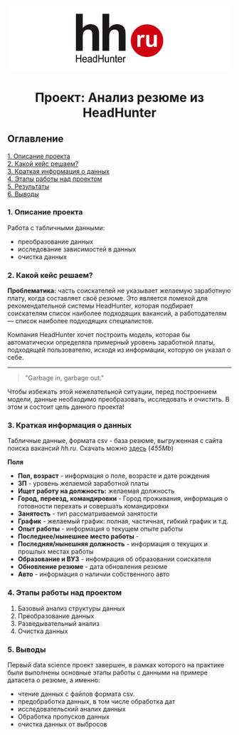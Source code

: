 <img src=images/hh.ru_logo.png>  

# <center>Проект: Анализ резюме из HeadHunter</center>

## Оглавление  
[1. Описание проекта](https://github.com/alekseykonotop/DS_projects/blob/main/project_1/README.md#Описание-проекта)  
[2. Какой кейс решаем?](https://github.com/alekseykonotop/DS_projects/blob/main/project_1/README.md#Какой-кейс-решаем)  
[3. Краткая информация о данных](https://github.com/alekseykonotop/DS_projects/blob/main/project_1/README.md#Краткая-информация-о-данных)  
[4. Этапы работы над проектом](https://github.com/alekseykonotop/DS_projects/blob/main/project_1/README.md#Этапы-работы-над-проектом)  
[5. Результаты](https://github.com/alekseykonotop/DS_projects/blob/main/project_1/README.md#Результаты)  
[6. Выводы](https://github.com/alekseykonotop/DS_projects/blob/main/project_1/README.md#Выводы)

### 1. Описание проекта  
Работа с табличными данными:  
- преобразование данных  
- исследование зависимостей в данных  
- очистка данных  

### 2. Какой кейс решаем?  
**Проблематика:** часть соискателей не указывает желаемую заработную плату, когда составляет своё резюме. Это является помехой для рекомендательной системы HeadHunter, которая подбирает соискателям список наиболее подходящих вакансий, а работодателям — список наиболее подходящих специалистов.  

Компания HeadHunter хочет построить модель, которая бы автоматически определяла примерный уровень заработной платы, подходящей пользователю, исходя из информации, которую он указал о себе.  

---  
> "Garbage in, garbage out."  

Чтобы избежать этой нежелательной ситуации, перед построением модели, данные необходимо преобразовать, исследовать и очистить. В этом и состоит цель данного проекта!  

### 3. Краткая информация о данных  
Табличные данные, формата csv - база резюме, выгруженная с сайта поиска вакансий *hh.ru*. Скачать можно [здесь](https://drive.google.com/file/d/1Kb78mAWYKcYlellTGhIjPI-bCcKbGuTn/view?usp=sharing) (*455Mb*)  

**Поля**  
- **Пол, возраст** - информация о поле, возрасте и дате рождения
- **ЗП** - уровень желаемой заработной платы
- **Ищет работу на должность:** желаемая должность
- **Город, переезд, командировки** - Город проживания, информация о готовности перехать и совершать командировки
- **Занятость** - тип рассматриваемой занятости
- **График** - желаемый график: полная, частичная, гибкий график и т.д.
- **Опыт работы** - информация о текущем опыте работы
- **Последнее/нынешнее место работы** - 
- **Последняя/нынешняя должность** - информация о текущих и прошлых местах работы
- **Образование и ВУЗ** - инфомрация об образовании соискателя
- **Обновление резюме** - дата обновления резюме
- **Авто** - информация о наличии собственного авто

### 4. Этапы работы над проектом  
  1. Базовый анализ структуры данных  
  2. Преобразование данных  
  3. Разведывательный анализ  
  4. Очистка данных  
  
### 5. Выводы  
Первый data science проект завершен, в рамках которого на практике были выполнены основные этапы работы с данными на примере датасета о резюме, а именно:  
- чтение данных с файлов формата csv.  
- предобработка данных, в том числе обработка дат
- исследовательский аналих данных  
- Обработка пропусков данных  
- очистка данных от выбросов




